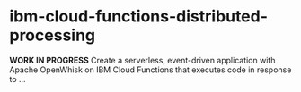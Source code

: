 # ibm-cloud-functions-distributed-processing
**WORK IN PROGRESS** Create a serverless, event-driven application with Apache OpenWhisk on IBM Cloud Functions that executes code in response to ...
